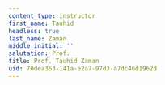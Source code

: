 ```yaml
---
content_type: instructor
first_name: Tauhid
headless: true
last_name: Zaman
middle_initial: ''
salutation: Prof.
title: Prof. Tauhid Zaman
uid: 70dea363-141a-e2a7-97d3-a7dc46d1962d
---
```

